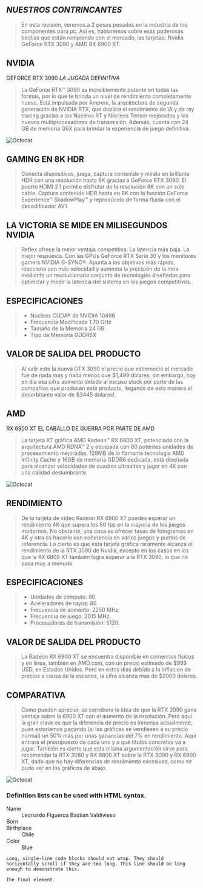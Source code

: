 ## _NUESTROS CONTRINCANTES_
>En esta revisión, veremos a 2 pesos pesados en la industria de los componentes para pc. Así es, hablaremos sobre esas poderosas bestias que están rompiendo con el mercado, las tarjetas: Nvidia GeForce RTX 3090 y AMD RX 6900 XT.
## NVIDIA                                                                                                                                                     
GEFORCE RTX 3090
_LA JUGADA DEFINITIVA_
>La GeForce RTX™ 3090 es increíblemente potente en todas las formas, por lo que te brinda un nivel de rendimiento completamente nuevo. Está impulsada por Ampere, la arquitectura de segunda generación de NVIDIA RTX, que duplica el rendimiento de IA y de ray tracing gracias a los Núcleos RT y Núcleos Tensor mejorados y los nuevos multiprocesadores de transmisión. Además, cuenta con 24 GB de memoria G6X para brindar la experiencia de juego definitiva.

![Octocat](https://www.gigabyte.com/FileUpload/Global/KeyFeature/1656/innergigabyteimages/kf-img.png)
 
## GAMING EN 8K HDR
>Conecta dispositivos, juega, captura contenido y míralo en brillante HDR con una resolución hasta 8K gracias a GeForce RTX 3090. El puerto HDMI 2.1 permite disfrutar de la resolución 8K con un solo cable. Captura contenido HDR hasta en 8K con la función GeForce Experience™ ShadowPlay™ y reprodúcelo de forma fluida con el decodificador AV1.

## LA VICTORIA SE MIDE EN MILISEGUNDOS NVIDIA

>Reflex ofrece la mejor ventaja competitiva. La latencia más baja. La mejor respuesta. Con las GPUs GeForce RTX Serie 30 y los monitores gamers NVIDIA G-SYNC®. Apunta a los objetivos más rápido, reacciona con más velocidad y aumenta la precisión de la mira mediante un revolucionario conjunto de tecnologías diseñadas para optimizar y medir la latencia del sistema en los juegos competitivos.

## ESPECIFICACIONES
>- Núcleos CUDA® de NVIDIA	10496
>- Frecuencia Modificada	1.70 GHz
>- Tamaño de la Memoria	24 GB
>- Tipo de Memoria	GDDR6X

## VALOR DE SALIDA DEL PRODUCTO
>Al salir este la nueva GTX 3090 el precio que estremeció el mercado fue de nada mas y nada menos que $1,499 dolares, sin embargo, hoy en dia esa cifra aumento debido al escaso
stock por parte de las compañias que producen este producto, llegando de esta manera al desorbitante valor de $3445 dolares!.



## AMD
RX 6900 XT 
EL CABALLO DE GUERRA POR PARTE DE AMD
>La tarjeta XT gráfica AMD Radeon™ RX 6800 XT, potenciada con la arquitectura AMD RDNA™ 2 y equipada con 80 potentes unidades de procesamiento mejoradas, 128MB de la flamante tecnología AMD Infinity Cache y 16GB de memoria GDDR6 dedicada, está diseñada para alcanzar velocidades de cuadros ultraaltas y jugar en 4K con una calidad deslumbrante.

![Octocat](https://www.asrock.com/Graphics-Card/photo/Radeon%20RX%206900%20XT%2016G(M1).png)

## RENDIMIENTO
>De la tarjeta de video Radeon RX 6900 XT puedes esperar un rendimiento 4K que supera los 60 fps en la mayoría de los juegos modernos. No obstante, una cosa es ofrecer tasas de fotogramas en 4K y otra es hacerlo con coherencia en varios juegos y puntos de referencia. Lo cierto es que esta tarjeta gráfica raramente alcanza el rendimiento de la RTX 3090 de Nvidia, excepto en los casos en los que la RX 6800 XT también logra superar a la RTX 3090, lo que no pasa muy a menudo.

## ESPECIFICACIONES
>- Unidades de cómputo: 80.
>- Aceleradores de rayos: 80.
>- Frecuencia de aumento: 2250 MHz.
>- Frecuencia de juego: 2015 MHz.
>- Procesadores de transmisión: 5120.

## VALOR DE SALIDA DEL PRODUCTO
>La Radeon RX 6900 XT se encuentra disponible en comercios físicos y en línea, también en AMD.com, con un precio estimado de $999 USD, en Estados Unidos. Pero en estos dias debido a la inflacion de precios a causa de la escacez, la cifra alcanza mas de $2000 dolares.


## COMPARATIVA
>Como pueden apreciar, se corrobora la idea de que la RTX 3090 gana ventaja sobre la 6900 XT con el aumento de la resolución. Pero aquí la gran clave es que la diferencia de precio es inmensa actualmente, pues estaríamos pagando (si las gráficas se vendiesen a su precio normal) un 50% más por unas ganancias del 7% en rendimiento. Aquí entrará el presupuesto de cada uno y a qué titulos concretos va a jugar. También es cierto que esta misma argumentación sirve para recomendar la RTX 3080 y RX 6800 XT sobre la RTX 3090 y RX 6900 XT, dado que no hay diferencias de rendimiento excesivas, como se pudo ver en los gráficos de abajo.

![Octocat](https://www.profesionalreview.com/wp-content/uploads/2020/10/AMD-Radeon-RX-6900-XT-000165.jpg)




### Definition lists can be used with HTML syntax.

<dl>
<dt>Name</dt>
<dd>Leonardo Figueroa        
         Bastian Valdivieso</dd>
<dt>Born</dt>
<dd></dd>
<dt>Birthplace</dt>
<dd>Chile</dd>
<dt>Color</dt>
<dd>Blue</dd>
</dl>

```
Long, single-line code blocks should not wrap. They should horizontally scroll if they are too long. This line should be long enough to demonstrate this.
```

```
The final element.
```
